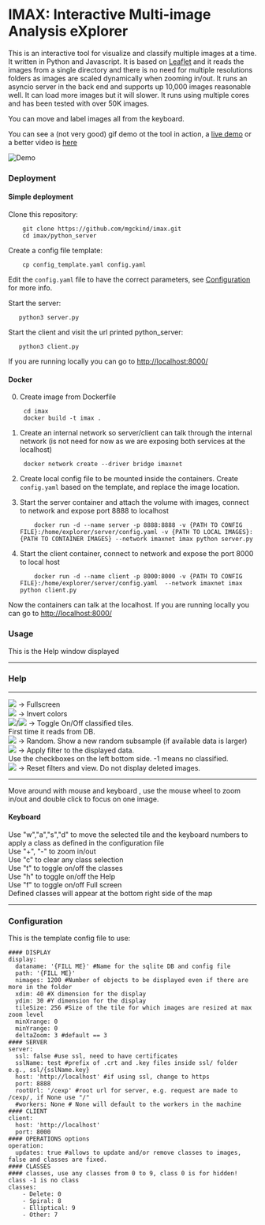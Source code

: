 # IMAX: Interactive Multi-image Analysis eXplorer

This is an interactive tool for visualize and classify multiple images at a time. It written in Python and Javascript. It is based on [Leaflet](https://leafletjs.com/) and it reads the images from a single directory and there is no need for multiple resolutions folders as images are scaled dynamically when zooming in/out. It runs an asyncio server in the back end and supports up 10,000 images reasonable well. It can load more images but it will slower. It runs using multiple cores and has been tested with over 50K images.

You can move and label images all from the keyboard.

You can see a (not very good) gif demo ot the tool in action, a [live demo](https://deslabs.ncsa.illinois.edu/cexp/) or a better video is [here](https://vimeo.com/319571639)

![Demo](demo/demo.gif)

### Deployment

#### Simple deployment

Clone this repository:

		git clone https://github.com/mgckind/imax.git
		cd imax/python_server

Create a config file template:

		cp config_template.yaml config.yaml

Edit the `config.yaml` file to have the correct parameters, see [Configuration](#Configuration) for more info.

Start the server:

	   python3 server.py

Start the client and visit the url printed python_server:

	   python3 client.py

If you are running locally you can go to [http://localhost:8000/](http://localhost:8000/)

#### Docker

0. Create image from Dockerfile

        cd imax
        docker build -t imax .

1. Create an internal network so server/client can talk through the internal network (is not need for now as we are exposing both services at the localhost)

        docker network create --driver bridge imaxnet

2. Create local config file to be mounted inside the containers. Create `config.yaml` based on the template, and replace the image location.

3. Start the server container and attach the volume with images, connect to network and expose port 8888 to localhost

           docker run -d --name server -p 8888:8888 -v {PATH TO CONFIG FILE}:/home/explorer/server/config.yaml -v {PATH TO LOCAL IMAGES}:{PATH TO CONTAINER IMAGES} --network imaxnet imax python server.py

4. Start the client container, connect to network and expose the port 8000 to local host

           docker run -d --name client -p 8000:8000 -v {PATH TO CONFIG FILE}:/home/explorer/server/config.yaml  --network imaxnet imax python client.py

Now the containers can talk at the localhost. 
If you are running locally you can go to [http://localhost:8000/](http://localhost:8000/)


### Usage

This is the Help window displayed


----

<h3>Help</h3> <hr><span><img src="icons/fa-square-o.png"/> -&gt; Fullscreen</span> <br><span><img src="icons/fa-star-half-o.png"/> -&gt; Invert colors</span> <br><span><img src="icons/fa-eye.png"/>/<img src="icons/fa-eye-slash.png"/> -&gt; Toggle On/Off classified tiles. <br>First time it reads from DB.</span> <br> <span><img src="icons/fa-random.png"/> -&gt; Random. Show a new random subsample (if available data is larger)</span> <br><span><img src="icons/fa-filter.png"/> -&gt; Apply filter to the displayed data.</span> <br> Use the checkboxes on the left bottom side. -1 means no classified. <br><span><img src="icons/fa-refresh.png"/> -&gt; Reset filters and view. Do not display deleted images.</span> <br> <hr><p> Move around with mouse and keyboard , use the mouse wheel to zoom in/out and double click to focus on one image.</p><h4> Keyboard </h4>Use "w","a","s","d" to move the selected tile and the keyboard numbers to apply a class as defined in the configuration file <br>Use "+", "-" to zoom in/out <br> Use "c" to clear any class selection <br> Use "t" to toggle on/off the classes <br>Use "h" to toggle on/off the Help<br> Use "f" to toggle on/off Full screen <br>Defined classes will appear at the bottom right side of the map

----

### Configuration

This is the template config file to use:

```
#### DISPLAY
display:
  dataname: '{FILL ME}' #Name for the sqlite DB and config file
  path: '{FILL ME}'
  nimages: 1200 #Number of objects to be displayed even if there are more in the folder
  xdim: 40 #X dimension for the display
  ydim: 30 #Y dimension for the display
  tileSize: 256 #Size of the tile for which images are resized at max zoom level
  minXrange: 0
  minYrange: 0
  deltaZoom: 3 #default == 3
#### SERVER
server:
  ssl: false #use ssl, need to have certificates
  sslName: test #prefix of .crt and .key files inside ssl/ folder e.g., ssl/{sslName.key}
  host: 'http://localhost' #if using ssl, change to https
  port: 8888
  rootUrl: '/cexp' #root url for server, e.g. request are made to /cexp/, if None use "/"
  #workers: None # None will default to the workers in the machine
#### CLIENT
client:
  host: 'http://localhost'
  port: 8000
#### OPERATIONS options
operation:
  updates: true #allows to update and/or remove classes to images, false and classes are fixed.
#### CLASSES
#### classes, use any classes from 0 to 9, class 0 is for hidden! class -1 is no class
classes:
    - Delete: 0
    - Spiral: 8
    - Elliptical: 9
    - Other: 7
```
